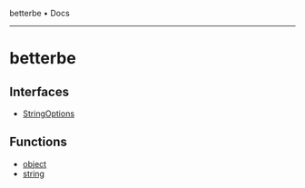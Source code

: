 betterbe • Docs

---

# betterbe

## Interfaces

- [StringOptions](interfaces/StringOptions.md)

## Functions

- [object](functions/object.md)
- [string](functions/string.md)
